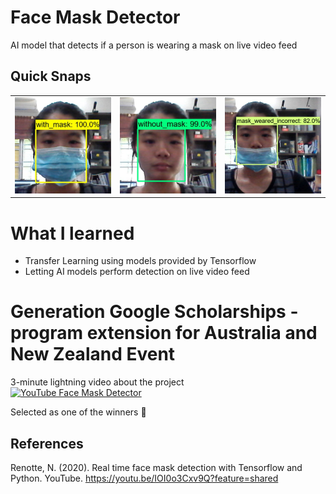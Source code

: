 # Face Mask Detector
 AI model that detects if a person is wearing a mask on live video feed

 ## Quick Snaps
 <table>
  <tr>
    <td><img src="images/with_mask.jpg" width="200"></td>
    <td><img src="images/without_mask.jpg" width="200"></td>
    <td><img src="images/incorrect.jpg" width="200"></td>
  </tr>
 </table>

 # What I learned
 * Transfer Learning using models provided by Tensorflow
 * Letting AI models perform detection on live video feed

# Generation Google Scholarships - program extension for Australia and New Zealand Event
3-minute lightning video about the project  
[![YouTube Face Mask Detector](https://img.youtube.com/vi/zjDkkB7eE-8/hqdefault.jpg)](https://youtu.be/zjDkkB7eE-8)  

Selected as one of the winners :tada:  

## References
Renotte, N. (2020). Real time face mask detection with Tensorflow and Python. YouTube. https://youtu.be/IOI0o3Cxv9Q?feature=shared
